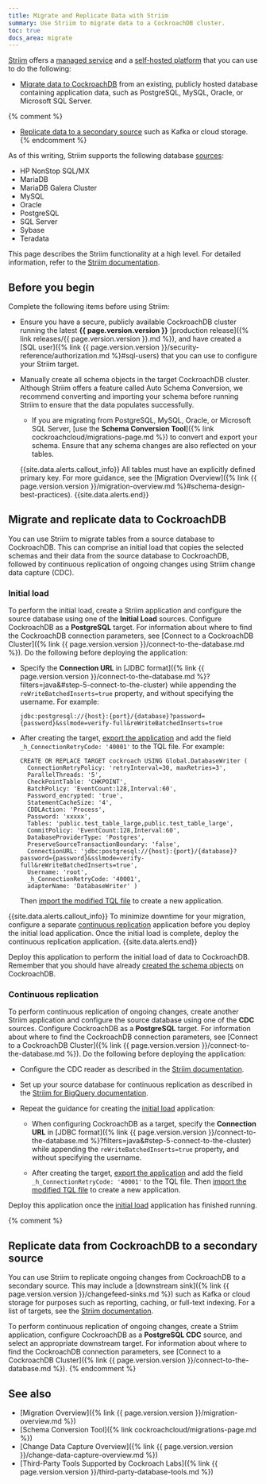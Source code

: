 ```yaml
---
title: Migrate and Replicate Data with Striim
summary: Use Striim to migrate data to a CockroachDB cluster.
toc: true
docs_area: migrate
---
```


[Striim](https://www.striim.com/) offers a [managed service](https://www.striim.com/product/striim-cloud/) and a [self-hosted platform](https://www.striim.com/product/striim-platform/) that you can use to do the following:

- [Migrate data to CockroachDB](#migrate-and-replicate-data-to-cockroachdb) from an existing, publicly hosted database containing application data, such as PostgreSQL, MySQL, Oracle, or Microsoft SQL Server. 

{% comment %}
- [Replicate data to a secondary source](#replicate-data-from-cockroachdb-to-a-secondary-source) such as Kafka or cloud storage.
{% endcomment %}

As of this writing, Striim supports the following database [sources](https://www.striim.com/docs/en/sources.html):

- HP NonStop SQL/MX
- MariaDB
- MariaDB Galera Cluster
- MySQL
- Oracle
- PostgreSQL
- SQL Server
- Sybase
- Teradata

This page describes the Striim functionality at a high level. For detailed information, refer to the [Striim documentation](https://www.striim.com/docs/platform/en/pipelines.html).

## Before you begin

Complete the following items before using Striim:

- Ensure you have a secure, publicly available CockroachDB cluster running the latest **{{ page.version.version }}** [production release]({% link releases/{{ page.version.version }}.md %}), and have created a [SQL user]({% link {{ page.version.version }}/security-reference/authorization.md %}#sql-users) that you can use to configure your Striim target.

- Manually create all schema objects in the target CockroachDB cluster. Although Striim offers a feature called Auto Schema Conversion, we recommend converting and importing your schema before running Striim to ensure that the data populates successfully.
    - If you are migrating from PostgreSQL, MySQL, Oracle, or Microsoft SQL Server, [use the **Schema Conversion Tool**]({% link cockroachcloud/migrations-page.md %}) to convert and export your schema. Ensure that any schema changes are also reflected on your tables.

    {{site.data.alerts.callout_info}}
    All tables must have an explicitly defined primary key. For more guidance, see the [Migration Overview]({% link {{ page.version.version }}/migration-overview.md %}#schema-design-best-practices).
    {{site.data.alerts.end}}

## Migrate and replicate data to CockroachDB

You can use Striim to migrate tables from a source database to CockroachDB. This can comprise an initial load that copies the selected schemas and their data from the source database to CockroachDB, followed by continuous replication of ongoing changes using Striim change data capture (CDC).

### Initial load

To perform the initial load, create a Striim application and configure the source database using one of the **Initial Load** sources. Configure CockroachDB as a **PostgreSQL** target. For information about where to find the CockroachDB connection parameters, see [Connect to a CockroachDB Cluster]({% link {{ page.version.version }}/connect-to-the-database.md %}). Do the following before deploying the application:

- Specify the **Connection URL** in [JDBC format]({% link {{ page.version.version }}/connect-to-the-database.md %}?filters=java&#step-5-connect-to-the-cluster) while appending the `reWriteBatchedInserts=true` property, and without specifying the username. For example:

	~~~
	jdbc:postgresql://{host}:{port}/{database}?password={password}&sslmode=verify-full&reWriteBatchedInserts=true
	~~~

- After creating the target, [export the application](https://www.striim.com/docs/platform/en/hands-on-quick-tour.html#UUID-a846e232-87e4-d88b-eb77-fa80691bbdf7) and add the field `_h_ConnectionRetryCode: '40001'` to the TQL file. For example:

	~~~
	CREATE OR REPLACE TARGET cockroach USING Global.DatabaseWriter ( 
	  ConnectionRetryPolicy: 'retryInterval=30, maxRetries=3', 
	  ParallelThreads: '5', 
	  CheckPointTable: 'CHKPOINT', 
	  BatchPolicy: 'EventCount:128,Interval:60', 
	  Password_encrypted: 'true', 
	  StatementCacheSize: '4', 
	  CDDLAction: 'Process', 
	  Password: 'xxxxx', 
	  Tables: 'public.test_table_large,public.test_table_large', 
	  CommitPolicy: 'EventCount:128,Interval:60', 
	  DatabaseProviderType: 'Postgres', 
	  PreserveSourceTransactionBoundary: 'false', 
	  ConnectionURL: 'jdbc:postgresql://{host}:{port}/{database}?password={password}&sslmode=verify-full&reWriteBatchedInserts=true', 
	  Username: 'root', 
	  _h_ConnectionRetryCode: '40001', 
	  adapterName: 'DatabaseWriter' ) 
	~~~

	Then [import the modified TQL file](https://www.striim.com/docs/platform/en/creating-apps-by-importing-tql.html) to create a new application.

{{site.data.alerts.callout_info}}
To minimize downtime for your migration, configure a separate [continuous replication](#continuous-replication) application before you deploy the initial load application. Once the initial load is complete, deploy the continuous replication application.
{{site.data.alerts.end}}

Deploy this application to perform the initial load of data to CockroachDB. Remember that you should have already [created the schema objects](#before-you-begin) on CockroachDB.

### Continuous replication

To perform continuous replication of ongoing changes, create another Striim application and configure the source database using one of the **CDC** sources. Configure CockroachDB as a **PostgreSQL** target. For information about where to find the CockroachDB connection parameters, see [Connect to a CockroachDB Cluster]({% link {{ page.version.version }}/connect-to-the-database.md %}). Do the following before deploying the application:

- Configure the CDC reader as described in the [Striim documentation](https://www.striim.com/docs/en/switching-from-initial-load-to-continuous-replication.html).

- Set up your source database for continuous replication as described in the [Striim for BigQuery documentation](https://www.striim.com/docs/GCP/StriimForBigQuery/en/connect_source-select.html).

- Repeat the guidance for creating the [initial load](#initial-load) application:

	- When configuring CockroachDB as a target, specify the **Connection URL** in [JDBC format]({% link {{ page.version.version }}/connect-to-the-database.md %}?filters=java&#step-5-connect-to-the-cluster) while appending the `reWriteBatchedInserts=true` property, and without specifying the username.

	- After creating the target, [export the application](https://www.striim.com/docs/platform/en/hands-on-quick-tour.html#UUID-a846e232-87e4-d88b-eb77-fa80691bbdf7) and add the field `_h_ConnectionRetryCode: '40001'` to the TQL file. Then [import the modified TQL file](https://www.striim.com/docs/platform/en/creating-apps-by-importing-tql.html) to create a new application.

Deploy this application once the [initial load](#initial-load) application has finished running. 

{% comment %}
## Replicate data from CockroachDB to a secondary source

You can use Striim to replicate ongoing changes from CockroachDB to a secondary source. This may include a [downstream sink]({% link {{ page.version.version }}/changefeed-sinks.md %}) such as Kafka or cloud storage for purposes such as reporting, caching, or full-text indexing. For a list of targets, see the [Striim documentation](https://www.striim.com/docs/en/targets.html).

To perform continuous replication of ongoing changes, create a Striim application, configure CockroachDB as a **PostgreSQL CDC** source, and select an appropriate downstream target. For information about where to find the CockroachDB connection parameters, see [Connect to a CockroachDB Cluster]({% link {{ page.version.version }}/connect-to-the-database.md %}).
{% endcomment %}

## See also

- [Migration Overview]({% link {{ page.version.version }}/migration-overview.md %})
- [Schema Conversion Tool]({% link cockroachcloud/migrations-page.md %})
- [Change Data Capture Overview]({% link {{ page.version.version }}/change-data-capture-overview.md %})
- [Third-Party Tools Supported by Cockroach Labs]({% link {{ page.version.version }}/third-party-database-tools.md %})
